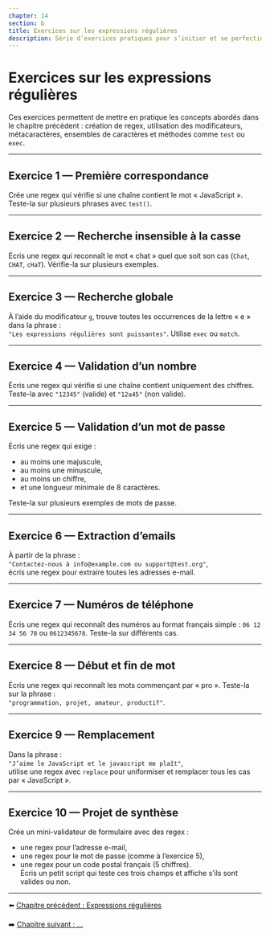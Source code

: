```yaml
---
chapter: 14
section: b
title: Exercices sur les expressions régulières
description: Série d’exercices pratiques pour s’initier et se perfectionner dans l’utilisation des regex en JavaScript.
---
```


# Exercices sur les expressions régulières

Ces exercices permettent de mettre en pratique les concepts abordés dans le chapitre précédent : création de regex, utilisation des modificateurs, métacaractères, ensembles de caractères et méthodes comme `test` ou `exec`.

---

## Exercice 1 — Première correspondance
Crée une regex qui vérifie si une chaîne contient le mot « JavaScript ». Teste-la sur plusieurs phrases avec `test()`.

---

## Exercice 2 — Recherche insensible à la casse
Écris une regex qui reconnaît le mot « chat » quel que soit son cas (`Chat`, `CHAT`, `cHaT`). Vérifie-la sur plusieurs exemples.

---

## Exercice 3 — Recherche globale
À l’aide du modificateur `g`, trouve toutes les occurrences de la lettre « e » dans la phrase :  
`"Les expressions régulières sont puissantes"`. Utilise `exec` ou `match`.

---

## Exercice 4 — Validation d’un nombre
Écris une regex qui vérifie si une chaîne contient uniquement des chiffres. Teste-la avec `"12345"` (valide) et `"12a45"` (non valide).

---

## Exercice 5 — Validation d’un mot de passe
Écris une regex qui exige :  
- au moins une majuscule,  
- au moins une minuscule,  
- au moins un chiffre,  
- et une longueur minimale de 8 caractères.  

Teste-la sur plusieurs exemples de mots de passe.

---

## Exercice 6 — Extraction d’emails
À partir de la phrase :  
`"Contactez-nous à info@example.com ou support@test.org"`,  
écris une regex pour extraire toutes les adresses e-mail.

---

## Exercice 7 — Numéros de téléphone
Écris une regex qui reconnaît des numéros au format français simple : `06 12 34 56 78` ou `0612345678`. Teste-la sur différents cas.

---

## Exercice 8 — Début et fin de mot
Écris une regex qui reconnaît les mots commençant par « pro ». Teste-la sur la phrase :  
`"programmation, projet, amateur, productif"`.

---

## Exercice 9 — Remplacement
Dans la phrase :  
`"J’aime le JavaScript et le javascript me plaît"`,  
utilise une regex avec `replace` pour uniformiser et remplacer tous les cas par « JavaScript ».

---

## Exercice 10 — Projet de synthèse
Crée un mini-validateur de formulaire avec des regex :  
- une regex pour l’adresse e-mail,  
- une regex pour le mot de passe (comme à l’exercice 5),  
- une regex pour un code postal français (5 chiffres).  
Écris un petit script qui teste ces trois champs et affiche s’ils sont valides ou non.

---

⬅️ [Chapitre précédent : Expressions régulières](./a_regular-expression.md)

➡️ [Chapitre suivant : …](./c_autre_section.md)
